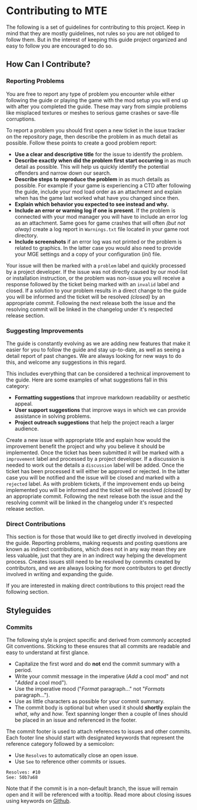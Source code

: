 # Contributing to MTE

The following is a set of guidelines for contributing to this project. Keep in mind that they are mostly guidelines, not rules so you are not obliged to follow them. But in the interest of keeping this guide project organized and easy to follow you are encouraged to do so.

## How Can I Contribute?

### Reporting Problems

You are free to report any type of problem you encounter while either following the guide or playing the game with the mod setup you will end up with after you completed the guide. These may vary from simple problems like misplaced textures or meshes to serious game crashes or save-file corruptions.

To report a problem you should first open a new ticket in the issue tracker on the repository page, then describe the problem in as much detail as possible. Follow these points to create a good problem report:

- **Use a clear and descriptive title** for the issue to identify the problem.
- **Describe exactly when did the problem first start occurring** in as much detail as possible. This will help us quickly identify the potential offenders and narrow down our search. 
- **Describe steps to reproduce the problem** in as much details as possible. For example if your game is experiencing a CTD after following the guide, include your mod load order as an attachment and explain when has the game last worked what have you changed since then. 
- **Explain which behavior you expected to see instead and why.**
- **Include an error or warning log if one is present**. If the problem is connected with your mod manager you will have to include an error log as an attachment. Same goes for game crashes that will often _(but not alway)_ create a log report in ```Warnings.txt``` file located in your game root directory.
- **Include screenshots** if an error log was not printed or the problem is related to graphics. In the latter case you would also need to provide your MGE settings and a copy of your configuration (_ini_) file.

Your issue will then be marked with a ```problem``` label and quickly processed by a project developer. If the issue was not directly caused by our mod-list or installation instruction, or the problem was non-issue you will receive a response followed by the ticket being marked with an ```invalid``` label and closed. If a solution to your problem results in a direct change to the guide you will be informed and the ticket will be resolved _(closed)_ by an appropriate commit. Following the next release both the issue and the resolving commit will be linked in the changelog under it's respected release section.

### Suggesting Improvements

The guide is constantly evolving as we are adding new features that make it easier for you to follow the guide and stay up-to-date, as well as seeing a detail report of past changes. We are always looking for new ways to do this, and welcome any suggestions in this regard.

This includes everything that can be considered a technical improvement to the guide. Here are some examples of what suggestions fall in this category:

- **Formatting suggestions** that improve markdown readability or aesthetic appeal.
- **User support suggestions** that improve ways in which we can provide assistance in solving problems.
- **Project outreach suggestions** that help the project reach a larger audience.

Create a new issue with appropriate title and explain how would the improvement benefit the project and why you believe it should be implemented. Once the ticket has been submitted it will be marked with a ```improvement``` label and processed by a project developer. If a discussion is needed to work out the details a ```discussion``` label will be added. Once the ticket has been processed it will either be approved or rejected. In the latter case you will be notified and the issue will be closed and marked with a ```rejected``` label. As with problem tickets, if the improvement ends up being implemented you will be informed and the ticket will be resolved _(closed)_ by an appropriate commit. Following the next release both the issue and the resolving commit will be linked in the changelog under it's respected release section.

### Direct Contributions

This section is for those that would like to get directly involved in developing the guide. Reporting problems, making requests and posting questions are known as indirect contributions, which does not in any way mean they are less valuable, just that they are in an indirect way helping the development process. Creates issues still need to be resolved by commits created by contributors, and we are always looking for more contributors to get directly involved in writing and expanding the guide.

If you are interested in making direct contributions to this project read the following section.

## Styleguides

### Commits

The following style is project specific and derived from commonly accepted Git conventions. Sticking to these ensures that all commits are readable and easy to understand at first glance.

- Capitalize the first word and do **not** end the commit summary with a period.
- Write your commit message in the imperative (*Add* a cool mod" and not "*Added* a cool mod").
- Use the imperative mood ("*Format* paragraph..." not "*Formats* paragraph...").
- Use as little characters as possible for your commit summary.
- The commit body is optional but when used it should **shortly** explain the *what*, *why* and *how*. Text spanning longer then a couple of lines should be placed in an issue and referenced in the footer.

The commit footer is used to attach references to issues and other commits. Each footer line should start with designated keywords that represent the reference category followed by a semicolon:

- Use `Resolves` to automatically close an open issue.
- Use `See` to reference other commits or issues.

```
Resolves: #10
See: 50b7a68
```

Note that if the commit is in a non-default branch, the issue will remain open and it will be referenced with a tooltip. Read more about closing issues using keywords on [Github](https://help.github.com/articles/closing-issues-using-keywords/).